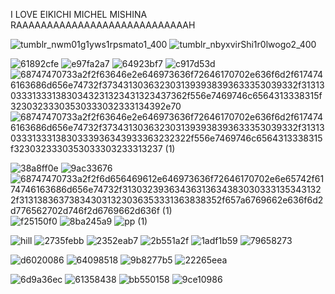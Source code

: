    I LOVE EIKICHI MICHEL MISHINA RAAAAAAAAAAAAAAAAAAAAAAAAAAAAH


![tumblr_nwm01g1yws1rpsmato1_400](https://github.com/ibayuzuyaoienjoyer/ibayuzuyaoienjoyer/assets/156369062/25863662-f395-4770-a519-510d45d72485)
![tumblr_nbyxvirShi1r0lwogo2_400](https://github.com/ibayuzuyaoienjoyer/ibayuzuyaoienjoyer/assets/156369062/bdba6216-e7ac-48cb-8548-26b7039ef4e7)

![61892cfe](https://github.com/ibayuzuyaoienjoyer/ibayuzuyaoienjoyer/assets/156369062/32434226-3bfc-488b-a844-06a005e76b09)
![e97fa2a7](https://github.com/ibayuzuyaoienjoyer/ibayuzuyaoienjoyer/assets/156369062/70353faa-8e37-4491-99a5-8e713fee36c6)
![64923bf7](https://github.com/ibayuzuyaoienjoyer/ibayuzuyaoienjoyer/assets/156369062/599eb98f-cda8-4589-b6f6-5eeffdeb4f14)
![c917d53d](https://github.com/ibayuzuyaoienjoyer/ibayuzuyaoienjoyer/assets/156369062/9d0ce431-c324-4a4c-9798-ff50ba16aa8a)
![68747470733a2f2f63646e2e646973636f72646170702e636f6d2f6174746163686d656e74732f3734313036323031393938393633353039332f313130333133313830343231323431323437362f556e7469746c6564313338315f32303233303530333032333134392e70](https://github.com/ibayuzuyaoienjoyer/ibayuzuyaoienjoyer/assets/156369062/b26175db-5c7f-437e-8372-6a08be2c2711)
![68747470733a2f2f63646e2e646973636f72646170702e636f6d2f6174746163686d656e74732f3734313036323031393938393633353039332f313130333133313830333936343933363232322f556e7469746c6564313338315f3230323330353033303233313237 (1)](https://github.com/ibayuzuyaoienjoyer/ibayuzuyaoienjoyer/assets/156369062/7d41ed6e-db01-4cf6-9856-3f7cb31341f3)

![38a8ff0e](https://github.com/ibayuzuyaoienjoyer/ibayuzuyaoienjoyer/assets/156369062/77347298-4ff9-41a3-ad47-d9ce9a1fcd9f)
![9ac33676](https://github.com/ibayuzuyaoienjoyer/ibayuzuyaoienjoyer/assets/156369062/9ae5abb6-f9f0-4670-abe8-e5a27f1fdda2)
![68747470733a2f2f6d656469612e646973636f72646170702e6e65742f6174746163686d656e74732f313032393634363136343830303331353431322f313138363738343031323036353331363838352f657a6769662e636f6d2d776562702d746f2d6769662d636f (1)](https://github.com/ibayuzuyaoienjoyer/ibayuzuyaoienjoyer/assets/156369062/e60de847-7def-4f08-b6ab-c82967484b5b)
![f25150f0](https://github.com/ibayuzuyaoienjoyer/ibayuzuyaoienjoyer/assets/156369062/da132b72-aeb3-40e3-88e0-0f4c99554312)
![8ba245a9](https://github.com/ibayuzuyaoienjoyer/ibayuzuyaoienjoyer/assets/156369062/e7091cd0-26cd-4b39-abdd-249e9fc42cfd)
![pp (1)](https://github.com/ibayuzuyaoienjoyer/ibayuzuyaoienjoyer/assets/156369062/73b81afa-2f93-4919-835b-4cb0416ad07e)


![hill](https://github.com/ibayuzuyaoienjoyer/ibayuzuyaoienjoyer/assets/156369062/08919e8e-45a8-4e28-a68b-5628a62bcc95)
![2735febb](https://github.com/ibayuzuyaoienjoyer/ibayuzuyaoienjoyer/assets/156369062/4b3c0837-8e9f-4da9-a49d-9466f96369ae)
![2352eab7](https://github.com/ibayuzuyaoienjoyer/ibayuzuyaoienjoyer/assets/156369062/433eaf7b-50b5-40e2-9676-1d09f4215c84)
![2b551a2f](https://github.com/ibayuzuyaoienjoyer/ibayuzuyaoienjoyer/assets/156369062/813a1a85-9cff-40c1-a775-db92cd1a38b2)
![1adf1b59](https://github.com/ibayuzuyaoienjoyer/ibayuzuyaoienjoyer/assets/156369062/8374c75c-5cf7-40f9-8251-aeedbfb0ccec)
![79658273](https://github.com/ibayuzuyaoienjoyer/ibayuzuyaoienjoyer/assets/156369062/14e37165-499a-4db0-b391-3eda6044c305)




![d6020086](https://github.com/ibayuzuyaoienjoyer/ibayuzuyaoienjoyer/assets/156369062/1ffb1ed7-722f-4715-bba1-22e9a04234a0)
![64098518](https://github.com/ibayuzuyaoienjoyer/ibayuzuyaoienjoyer/assets/156369062/5db519a9-9074-47a4-a8f9-f190e100331f)
![9b8277b5](https://github.com/ibayuzuyaoienjoyer/ibayuzuyaoienjoyer/assets/156369062/1f5bf8b2-a82a-4f49-ac68-8a687dc123fd)
![22265eea](https://github.com/ibayuzuyaoienjoyer/ibayuzuyaoienjoyer/assets/156369062/925516b8-0b22-4586-a3e9-557cb58cdbef)

![6d9a36ec](https://github.com/ibayuzuyaoienjoyer/ibayuzuyaoienjoyer/assets/156369062/2a6e14d2-92dd-4754-a63f-652d3e58ad56)
![61358438](https://github.com/ibayuzuyaoienjoyer/ibayuzuyaoienjoyer/assets/156369062/5062b83b-08a1-461e-9cd4-d87cf89ef7e9)
![bb550158](https://github.com/ibayuzuyaoienjoyer/ibayuzuyaoienjoyer/assets/156369062/8b1ffb43-2a57-4ed5-a91a-a0b2935721dc)
![9ce10986](https://github.com/ibayuzuyaoienjoyer/ibayuzuyaoienjoyer/assets/156369062/85643da0-7298-44c7-92af-13dc99cfbce3)
